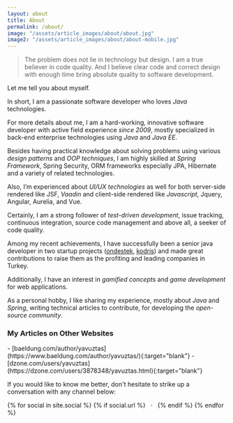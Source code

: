 ```yaml
---
layout: about
title: About
permalink: /about/
image: "/assets/article_images/about/about.jpg"
image2: "/assets/article_images/about/about-mobile.jpg"
---
```

>The problem does not lie in technology but design. I am a true believer in code quality. And I believe clear code and correct design with enough time bring absolute quality to software development.

Let me tell you about myself.

In short, I am a passionate software developer who loves *Java* technologies.

For more details about me, I am a hard-working, innovative software developer with active field experience *since 2009*, mostly specialized in back-end enterprise technologies using *Java* and *Java EE*.

Besides having practical knowledge about solving problems using various *design patterns* and *OOP techniques*, I am highly skilled at *Spring Framework*, Spring Security, ORM frameworks especially JPA, Hibernate and a variety of related technologies.

Also, I’m experienced about *UI/UX technologies* as well for both server-side rendered like JSF, *Vaadin* and client-side rendered like *Javascript*, Jquery, Angular, Aurelia, and Vue.

Certainly, I am a strong follower of *test-driven development*, issue tracking, continuous integration, source code management and above all, a seeker of code quality.

Among my recent achievements, I have successfully been a senior java developer in two startup projects ([ondestek](https://ondestek.com), [kodris](https://www.kodris.com)) and made great contributions to raise them as the profiting and leading companies in Turkey.

Additionally, I have an interest in *gamified concepts* and *game development* for web applications.

As a personal hobby, I like sharing my experience, mostly about *Java* and *Spring*, writing technical articles to contribute, for developing the *open-source community*.

### My Articles on Other Websites
<p></p>
- [baeldung.com/author/yavuztas](https://www.baeldung.com/author/yavuztas/){:target="blank"}
- [dzone.com/users/yavuztas](https://dzone.com/users/3878348/yavuztas.html){:target="blank"}

If you would like to know me better, don't hesitate to strike up a conversation with any channel below:
<p class="about-social">
  {% for social in site.social %}
    {% if social.url %}
        <a class="icon-{{ social.icon }}" href="{{ social.url }}" title="{{ social.desc }}">
          <i class="fa fa-{{ social.icon }}"></i>
        </a>
        &nbsp;&nbsp;·&nbsp;&nbsp;
    {% endif %}
  {% endfor %}
  <a class="icon-email" href="mailto:{{ site.email }}" title="Send Email">
    <i class="fa fa-envelope"></i>
  </a>
</p>
